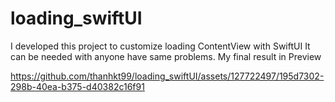 # loading_swiftUI
I developed this project to customize loading ContentView with SwiftUI
It can be needed with anyone have same problems.
My final result in Preview


https://github.com/thanhkt99/loading_swiftUI/assets/127722497/195d7302-298b-40ea-b375-d40382c16f91


